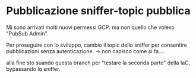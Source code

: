 # Pubblicazione sniffer-topic pubblica

Mi sono arrivati molti nuovi permessi GCP: ma non quello che volevo "PubSub Admin".

Per proseguire con lo sviluppo, cambio il topic dello sniffer per consentire pubblicazioni senza autenticazione.
-> non capisco come si fa....

alla fine sto suando questa branch per "testare la seconda parte" della IaC, bypassando lo sniffer.